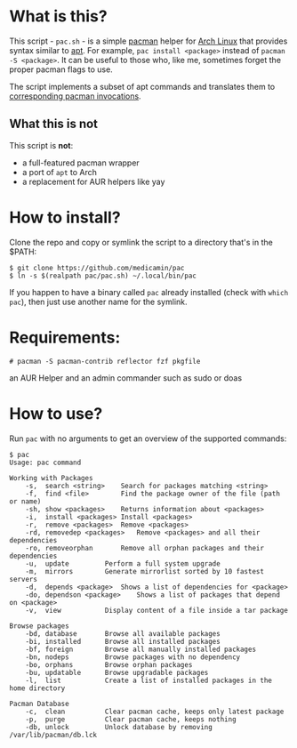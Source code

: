 # What is this?

This script - `pac.sh` - is a simple [pacman](https://wiki.archlinux.org/title/Pacman) helper for [Arch Linux](https://archlinux.org/) that provides syntax similar to [apt](https://wiki.debian.org/AptCLI). For example, `pac install <package>` instead of `pacman -S <package>`. It can be useful to those who, like me, sometimes forget the proper pacman flags to use.

The script implements a subset of apt commands and translates them to [corresponding pacman invocations](https://wiki.archlinux.org/title/Pacman/Rosetta).

## What this is not

This script is **not**:

 - a full-featured pacman wrapper
 - a port of `apt` to Arch
 - a replacement for AUR helpers like yay

# How to install?

Clone the repo and copy or symlink the script to a directory that's in the $PATH:

```shell
$ git clone https://github.com/medicamin/pac
$ ln -s $(realpath pac/pac.sh) ~/.local/bin/pac
```

If you happen to have a binary called `pac` already installed (check with `which pac`), then just use another name for the symlink.

# Requirements:

```
# pacman -S pacman-contrib reflector fzf pkgfile
```
an AUR Helper
and an admin commander such as sudo or doas

# How to use?

Run `pac` with no arguments to get an overview of the supported commands:

```shell
$ pac
Usage: pac command

Working with Packages
    -s,  search <string>	Search for packages matching <string>
    -f,  find <file>		Find the package owner of the file (path or name) 
    -sh, show <packages>	Returns information about <packages>
    -i,  install <packages>	Install <packages>
    -r,  remove <packages>	Remove <packages>
    -rd, removedep <packages>	Remove <packages> and all their dependencies
    -ro, removeorphan		Remove all orphan packages and their dependencies
    -u,  update			Perform a full system upgrade
    -m,  mirrors		Generate mirrorlist sorted by 10 fastest servers
    -d,  depends <package>	Shows a list of dependencies for <package>
    -do, dependson <package>	Shows a list of packages that depend on <package>
    -v,  view			Display content of a file inside a tar package
    
Browse packages
    -bd, database	  	Browse all available packages
    -bi, installed	  	Browse all installed packages
    -bf, foreign	  	Browse all manually installed packages
    -bn, nodeps	  		Browse packages with no dependency
    -bo, orphans	  	Browse orphan packages
    -bu, updatable	  	Browse upgradable packages
    -l,  list			Create a list of installed packages in the home directory
    
Pacman Database
    -c,  clean			Clear pacman cache, keeps only latest package
    -p,  purge			Clear pacman cache, keeps nothing   
    -db, unlock			Unlock database by removing /var/lib/pacman/db.lck
```
